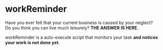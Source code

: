 # workReminder
Have you ever felt that your current business is caused by your neglect?
<br/>Do you think you can live much leisurely?
<b>THE ANSWER  IS HERE.</b>

workReminder is a auto-execute script that monitors your task <b>and notices your work is not done yet.
 